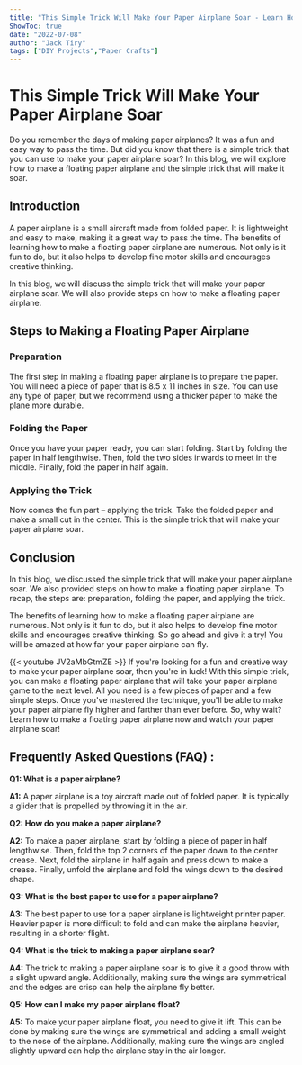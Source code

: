 ```yaml
---
title: "This Simple Trick Will Make Your Paper Airplane Soar - Learn How To Make A Floating Paper Airplane Now!"
ShowToc: true 
date: "2022-07-08"
author: "Jack Tiry" 
tags: ["DIY Projects","Paper Crafts"]
---
```

# This Simple Trick Will Make Your Paper Airplane Soar

Do you remember the days of making paper airplanes? It was a fun and easy way to pass the time. But did you know that there is a simple trick that you can use to make your paper airplane soar? In this blog, we will explore how to make a floating paper airplane and the simple trick that will make it soar.

## Introduction

A paper airplane is a small aircraft made from folded paper. It is lightweight and easy to make, making it a great way to pass the time. The benefits of learning how to make a floating paper airplane are numerous. Not only is it fun to do, but it also helps to develop fine motor skills and encourages creative thinking. 

In this blog, we will discuss the simple trick that will make your paper airplane soar. We will also provide steps on how to make a floating paper airplane. 

## Steps to Making a Floating Paper Airplane

### Preparation

The first step in making a floating paper airplane is to prepare the paper. You will need a piece of paper that is 8.5 x 11 inches in size. You can use any type of paper, but we recommend using a thicker paper to make the plane more durable.

### Folding the Paper

Once you have your paper ready, you can start folding. Start by folding the paper in half lengthwise. Then, fold the two sides inwards to meet in the middle. Finally, fold the paper in half again.

### Applying the Trick

Now comes the fun part – applying the trick. Take the folded paper and make a small cut in the center. This is the simple trick that will make your paper airplane soar.

## Conclusion

In this blog, we discussed the simple trick that will make your paper airplane soar. We also provided steps on how to make a floating paper airplane. To recap, the steps are: preparation, folding the paper, and applying the trick. 

The benefits of learning how to make a floating paper airplane are numerous. Not only is it fun to do, but it also helps to develop fine motor skills and encourages creative thinking. So go ahead and give it a try! You will be amazed at how far your paper airplane can fly.

{{< youtube JV2aMbGtmZE >}} 
If you're looking for a fun and creative way to make your paper airplane soar, then you're in luck! With this simple trick, you can make a floating paper airplane that will take your paper airplane game to the next level. All you need is a few pieces of paper and a few simple steps. Once you've mastered the technique, you'll be able to make your paper airplane fly higher and farther than ever before. So, why wait? Learn how to make a floating paper airplane now and watch your paper airplane soar!

## Frequently Asked Questions (FAQ) :
**Q1: What is a paper airplane?**

**A1:** A paper airplane is a toy aircraft made out of folded paper. It is typically a glider that is propelled by throwing it in the air.

**Q2: How do you make a paper airplane?**

**A2:** To make a paper airplane, start by folding a piece of paper in half lengthwise. Then, fold the top 2 corners of the paper down to the center crease. Next, fold the airplane in half again and press down to make a crease. Finally, unfold the airplane and fold the wings down to the desired shape.

**Q3: What is the best paper to use for a paper airplane?**

**A3:** The best paper to use for a paper airplane is lightweight printer paper. Heavier paper is more difficult to fold and can make the airplane heavier, resulting in a shorter flight.

**Q4: What is the trick to making a paper airplane soar?**

**A4:** The trick to making a paper airplane soar is to give it a good throw with a slight upward angle. Additionally, making sure the wings are symmetrical and the edges are crisp can help the airplane fly better.

**Q5: How can I make my paper airplane float?**

**A5:** To make your paper airplane float, you need to give it lift. This can be done by making sure the wings are symmetrical and adding a small weight to the nose of the airplane. Additionally, making sure the wings are angled slightly upward can help the airplane stay in the air longer.





